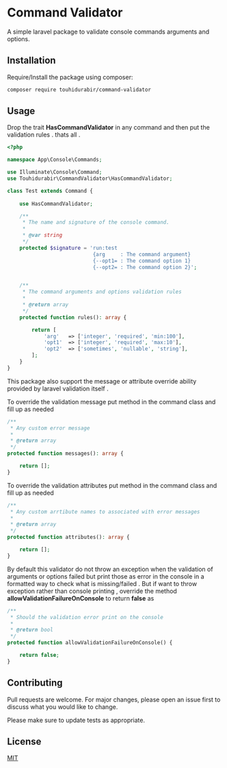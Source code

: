 # Command Validator

A simple laravel package to validate console commands arguments and options.


## Installation

Require/Install the package using composer:

```bash
composer require touhidurabir/command-validator
```

## Usage

Drop the trait **HasCommandValidator** in any command and then put the validation rules . thats all . 

```php
<?php

namespace App\Console\Commands;

use Illuminate\Console\Command;
use Touhidurabir\CommandValidator\HasCommandValidator;

class Test extends Command {
    
    use HasCommandValidator;

    /**
     * The name and signature of the console command.
     *
     * @var string
     */
    protected $signature = 'run:test
                            {arg     : The command argument}
                            {--opt1= : The command option 1}
                            {--opt2= : The command option 2}';


    /**
     * The command arguments and options validation rules
     *
     * @return array
     */
    protected function rules(): array {

        return [
            'arg'   => ['integer', 'required', 'min:100'],
            'opt1'  => ['integer', 'required', 'max:10'],
            'opt2'  => ['sometimes', 'nullable', 'string'],
        ];
    }
}    
```

This package also support the message or attribute override ability provided by laravel validation itself . 

To override the validation message put method in the command class and fill up as needed

```php
/**
 * Any custom error message
 *
 * @return array
 */
protected function messages(): array {

    return [];
}
```
To override the validation attributes put method in the command class and fill up as needed

```php
/**
 * Any custom arrtibute names to associated with error messages
 *
 * @return array
 */
protected function attributes(): array {

    return [];
}
```

By default this validator do not throw an exception when the validation of arguments or options failed but print those as error in the console in a formatted way to check what is missing/failed . But if want to throw exception rather than console printing , override the method **allowValidationFailureOnConsole** to return **false** as 

```php
/**
 * Should the validation error print on the console
 *
 * @return bool
 */
protected function allowValidationFailureOnConsole() {

    return false;
}
```

## Contributing
Pull requests are welcome. For major changes, please open an issue first to discuss what you would like to change.

Please make sure to update tests as appropriate.

## License
[MIT](./LICENSE.md)
